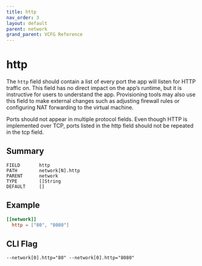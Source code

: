 ```yaml
---
title: http
nav_order: 3
layout: default
parent: network
grand_parent: VCFG Reference
---
```


# http

The `http` field should contain a list of every port the app will listen for HTTP traffic on. This field has no direct impact on the app’s runtime, but it is instructive for users to understand the app. Provisioning tools may also use this field to make external changes such as adjusting firewall rules or configuring NAT forwarding to the virtual machine.

Ports should not appear in multiple protocol fields. Even though HTTP is implemented over TCP, ports listed in the http field should not be repeated in the tcp field.

## Summary

```
FIELD       http
PATH        network[N].http
PARENT      network
TYPE        []String
DEFAULT     []
```

## Example

```toml
[[network]]
  http = ["80", "8080"]
```

## CLI Flag

```
--network[0].http="80" --network[0].http="8080"
```